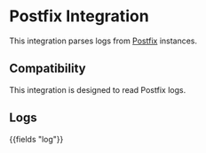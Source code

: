 # Postfix Integration

This integration parses logs from [Postfix](https://www.postfix.org/) instances.

## Compatibility

This integration is designed to read Postfix logs.

## Logs

{{fields "log"}}
